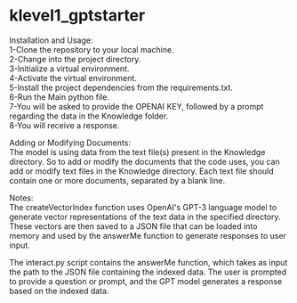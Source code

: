 # klevel1_gptstarter
Installation and Usage:  
1-Clone the repository to your local machine.  
2-Change into the project directory.  
3-Initialize a virtual environment.  
4-Activate the virtual environment.  
5-Install the project dependencies from the requirements.txt.  
6-Run the Main python file.  
7-You will be asked to provide the OPENAI KEY, followed by a prompt regarding the data in the Knowledge folder.  
8-You will receive a response.  

Adding or Modifying Documents:  
The model is using data from the text file(s) present in the Knowledge directory. So to add or modify the documents that the code uses, you can add or modify text files in the Knowledge directory. Each text file should contain one or more documents, separated by a blank line.  

Notes:  
The createVectorIndex function uses OpenAI's GPT-3 language model to generate vector representations of the text data in the specified directory. These vectors are then saved to a JSON file that can be loaded into memory and used by the answerMe function to generate responses to user input.

The interact.py script contains the answerMe function, which takes as input the path to the JSON file containing the indexed data. The user is prompted to provide a question or prompt, and the GPT model generates a response based on the indexed data.
